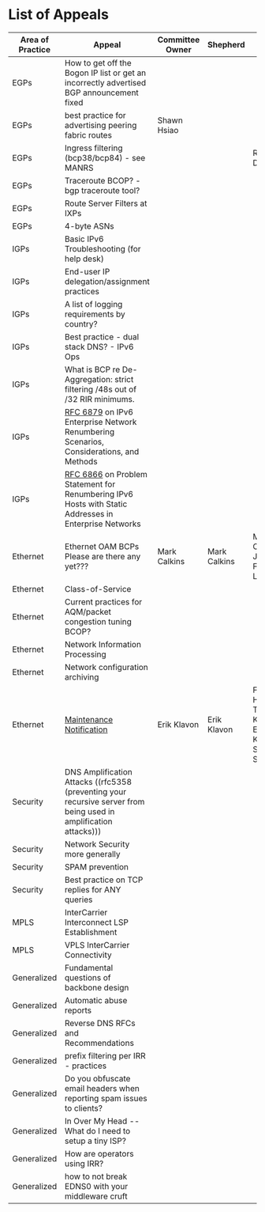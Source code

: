 # List of Appeals

|Area of Practice|Appeal|Committee Owner|Shepherd|SME|
|---|---|---|---|---|
|EGPs|How to get off the Bogon IP list or get an incorrectly advertised BGP announcement fixed||||
|EGPs|best practice for advertising peering fabric routes|Shawn Hsiao|||
|EGPs|Ingress filtering (bcp38/bcp84) - see MANRS|||Roland Dobbins|
|EGPs|Traceroute BCOP? - bgp traceroute tool?||||
|EGPs|Route Server Filters at IXPs||||
|EGPs|4-byte ASNs||||
|IGPs|Basic IPv6 Troubleshooting (for help desk)||||
|IGPs|End-user IP delegation/assignment practices||||
|IGPs|A list of logging requirements by country?||||
|IGPs|Best practice - dual stack DNS? - IPv6 Ops||||
|IGPs|What is BCP re De-Aggregation: strict filtering /48s out of /32 RIR minimums.||||
|IGPs|[RFC 6879](http://tools.ietf.org/html/rfc6879)  on IPv6 Enterprise Network Renumbering Scenarios, Considerations, and Methods||||
|IGPs|[RFC 6866](http://tools.ietf.org/html/rfc6866)  on Problem Statement for Renumbering IPv6 Hosts with Static Addresses in Enterprise Networks||||
|Ethernet|Ethernet OAM BCPs Please are there any yet???|Mark Calkins|Mark Calkins|Mark Calkins, Jean-François Lévesque|
|Ethernet|Class-of-Service||||
|Ethernet|Current practices for AQM/packet congestion tuning BCOP?||||
|Ethernet|Network Information Processing||||
|Ethernet|Network configuration archiving||||
|Ethernet|[Maintenance Notification](https://www.facebook.com/groups/855738444449323/)|Erik Klavon|Erik Klavon|Francisco Hidalgo, Tylar Keese, Erik Klavon, Sean Stuart|
|Security|DNS Amplification Attacks ((rfc5358 (preventing your recursive server from being used in amplification attacks)))||||
|Security|Network Security more generally||||
|Security|SPAM prevention||||
|Security|Best practice on TCP replies for ANY queries||||
|MPLS|InterCarrier Interconnect LSP Establishment||||
|MPLS|VPLS InterCarrier Connectivity||||
|Generalized|Fundamental questions of backbone design||||
|Generalized|Automatic abuse reports||||
|Generalized|Reverse DNS RFCs and Recommendations||||
|Generalized|prefix filtering per IRR - practices||||
|Generalized|Do you obfuscate email headers when reporting spam issues to clients?||||
|Generalized|In Over My Head -- What do I need to setup a tiny ISP?||||
|Generalized|How are operators using IRR?||||
|Generalized|how to not break EDNS0 with your middleware cruft||||
